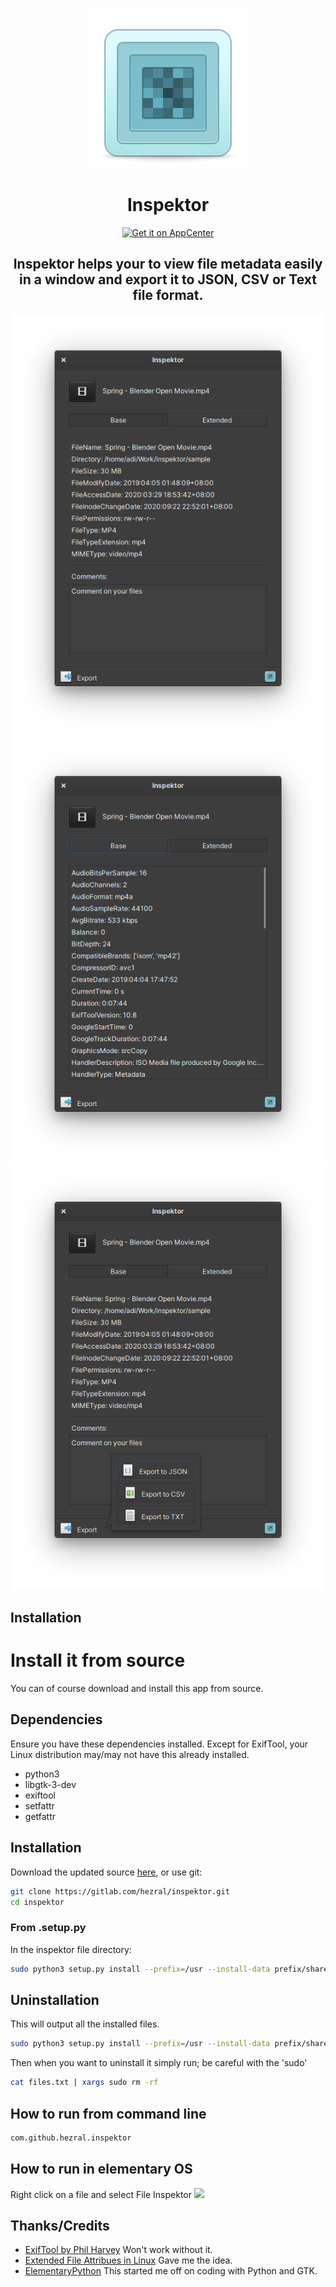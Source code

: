 <div align="center">

![icon](data/icons/com.github.hezral.inspektor.svg)

# Inspektor

[![Get it on AppCenter](https://appcenter.elementary.io/badge.svg)](https://appcenter.elementary.io/com.github.hezral.inspektor)

## Inspektor helps your to view file metadata easily in a window and export it to JSON, CSV or Text file format. 

</div>
<div align="center">

![Screenshot 01](data/screenshot-01.png?raw=true)
![Screenshot 02](data/screenshot-02.png?raw=true)
![Screenshot 03](data/screenshot-03.png?raw=true)

</div>

## Installation

# Install it from source

You can of course download and install this app from source.

## Dependencies

Ensure you have these dependencies installed. 
Except for ExifTool, your Linux distribution may/may not have this already installed. 

* python3
* libgtk-3-dev
* exiftool
* setfattr
* getfattr

## Installation

Download the updated source [here](https://gitlab.com/hezral/inspektor/archive/master.zip), or use git:
```bash
git clone https://gitlab.com/hezral/inspektor.git
cd inspektor
```

### From .setup.py
In the inspektor file directory:
```bash
sudo python3 setup.py install --prefix=/usr --install-data prefix/share --install-purelib prefix/share
```

## Uninstallation
This will output all the installed files.
```bash
sudo python3 setup.py install --prefix=/usr --install-data prefix/share --record files.txt
```
Then when you want to uninstall it simply run; be careful with the 'sudo'
```bash
cat files.txt | xargs sudo rm -rf
```

## How to run from command line
```bash
com.github.hezral.inspektor
```

## How to run in elementary OS
Right click on a file and select File Inspektor
![](data/action.gif)

## Thanks/Credits

- [ExifTool by Phil Harvey](https://exiftool.org/) Won't work without it. 
- [Extended File Attribues in Linux](https://www.linuxtoday.com/blog/extended-file-attributes-rock.html) Gave me the idea.
- [ElementaryPython](https://github.com/mirkobrombin/ElementaryPython) This started me off on coding with Python and GTK. 
